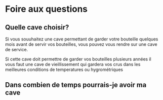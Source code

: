 # Foire aux questions


## Quelle cave choisir?

Si vous souuhaitez une cave permettant de garder votre bouteille quelques mois avant de servir vos bouteilles, vous pouvez vous rendre sur une cave de service.

Si cette cave doit permettre de garder vos bouteilles plusieurs années il vous faut une cave de vieillissement qui gardera vos crus dans les meilleures conditions de temperatures ou hygrométriques

## Dans combien de temps pourrais-je avoir ma cave
